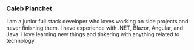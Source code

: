 ### Caleb Planchet

I am a junior full stack developer who loves working on side projects and never finishing them. I have experience with .NET, Blazor, Angular, and Java.
I love learning new things and tinkering with anything related to technology.
